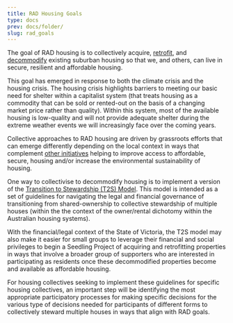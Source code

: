 ```yaml
---
title: RAD Housing Goals
type: docs
prev: docs/folder/
slug: rad_goals
---
```


The goal of RAD housing is to collectively acquire, [retrofit](https://architectureau.com/articles/deep-retrofit-for-more-accessible-equitable-and-resilient-houses/), and [decommodify](https://en.wikipedia.org/wiki/Decommodification) existing suburban housing so that we, and others, can live in secure, resilient and affordable housing.

This goal has emerged in response to both the climate crisis and the housing crisis. The housing crisis highlights barriers to meeting our basic need for shelter within a capitalist system (that treats housing as a commodity that can be sold or rented-out on the basis of a changing market price rather than quality). Within this system, most of the available housing is low-quality and will not provide adequate shelter during the extreme weather events we will increasingly face over the coming years.   

Collective approaches to RAD housing are driven by grassroots efforts that can emerge differently depending on the local context in ways that complement [other initiatives](https://hackmd.io/@Teq/CollectivingHousing) helping to improve access to affordable, secure, housing and/or increase the environmental sustainability of housing. 

One way to collectivise to decommodify housing is to implement a version of the [Transition to Stewardship (T2S) Model](/docs/t2s-model/). This model is intended as a set of guidelines for navigating the legal and financial governance of transitioning from shared-ownership to collective stewardship of multiple houses (within the the context of the owner/rental dichotomy within the Australian housing systems).

With the financial/legal context of the State of Victoria, the T2S model may also make it easier for small groups to leverage their financial and social privileges to begin a Seedling Project of acquiring and retrofitting properties in ways that involve a broader group of  supporters who are interested in participating as residents once these decommodified properties become and available as affordable housing.

For housing collectives seeking to implement these guidelines for specific housing collectives, an important step will be identifying the most appropriate participatory processes for making specific decisions for the various type of decisions needed for participants of different forms to collectively steward multiple houses in ways that align with RAD goals. 
